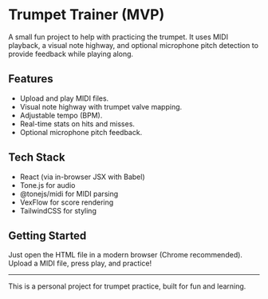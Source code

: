 # Trumpet Trainer (MVP)

A small fun project to help with practicing the trumpet. It uses MIDI playback, a visual note highway, and optional microphone pitch detection to provide feedback while playing along.

## Features

* Upload and play MIDI files.
* Visual note highway with trumpet valve mapping.
* Adjustable tempo (BPM).
* Real-time stats on hits and misses.
* Optional microphone pitch feedback.

## Tech Stack

* React (via in-browser JSX with Babel)
* Tone.js for audio
* @tonejs/midi for MIDI parsing
* VexFlow for score rendering
* TailwindCSS for styling

## Getting Started

Just open the HTML file in a modern browser (Chrome recommended). Upload a MIDI file, press play, and practice!

---

This is a personal project for trumpet practice, built for fun and learning.
